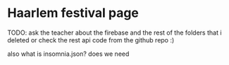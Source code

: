 # Haarlem festival page
TODO: ask the teacher about the firebase and the rest of the folders that i deleted or check the rest api code from the github repo :)

also what is insomnia.json? does we need
